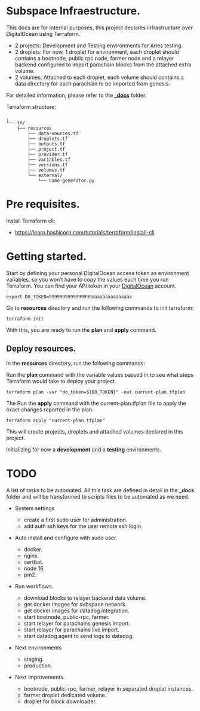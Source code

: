 # Subspace Infraestructure.

This docs are for internal purposes, this project declares infrastructure over DigitalOcean using Terraform.

- 2 projects: Development and Testing environments for Aries testing.
- 2 droplets: For now, 1 droplet for environment, each droplet should contains a bootnode, public rpc node, farmer node and a relayer backend configured to import parachain blocks from the attached extra volume.
- 2 volumes: Attached to each droplet, each volume should contains a data directory for each parachain to be imported from genesis.

For detailed information, please refer to the **[\_docs](./_docs/index.md)** folder.

Terraform structure:

```
.
└── tf/
    ├── resources
        ├── data-sources.tf
        ├── droplets.tf
        ├── outputs.tf
        ├── project.tf
        ├── provider.tf
        ├── variables.tf
        ├── versions.tf
        ├── volumes.tf
        └── external/
            └── name-generator.py
```

# Pre requisites.

Install Terraform cli:

- https://learn.hashicorp.com/tutorials/terraform/install-cli

# Getting started.

Start by defining your personal DigitalOcean access token as environment variables, so you won’t have to copy the values each time you run Terraform.
You can find your API token in your [DigitalOcean](https://cloud.digitalocean.com/account/api/tokens) account.

```
export DO_TOKEN=9999999999999999aaaaaaaaaaaaaaa
```

Go to **resources** directory and run the following commands to init terraform:

```
terraform init
```

With this, you are ready to run the **plan** and **apply** command.

## Deploy resources.

In the **resources** directory, run the following commands:

Run the **plan** command with the variable values passed in to see what steps Terraform would take to deploy your project.

```
terraform plan -var "do_token=${DO_TOKEN}" -out current-plan.tfplan
```

The Run the **apply** command with the current-plan.tfplan file to apply the exact changes reported in the plan.

```
terraform apply "current-plan.tfplan"
```

This will create projects, droplets and attached volumes declared in this project.

Initializing for now a **development** and a **testing** environments.

# TODO

A list of tasks to be automated. All this task are defined in detail in the **\_docs** folder and will be transformed to scripts files to be automated as we need.

- System settings

  - create a first sudo user for administration.
  - add auth ssh keys for the user remote ssh login.

- Auto install and configure with sudo user.

  - docker.
  - nginx.
  - certbot.
  - node 16.
  - pm2.

- Run workflows.

  - download blocks to relayer backend data volume.
  - get docker images for subspace network.
  - get docker images for datadog integration.
  - start bootnode, public-rpc, farmer.
  - start relayer for parachains genesis import.
  - start relayer for parachains live import.
  - start datadog agent to send logs to datadog.

- Next environments

  - staging.
  - production.

- Next improvements.

  - bootnode, public-rpc, farmer, relayer in separated droplet instances.
  - farmer droplet dedicated volume.
  - droplet for block downloader.
